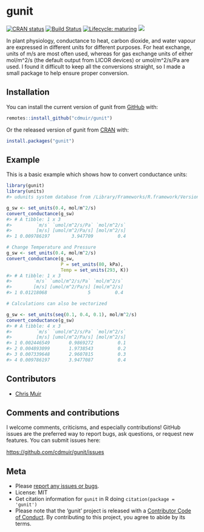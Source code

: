 
<!-- README.md is generated from README.Rmd. Please edit that file -->

# gunit

<!-- badges: start -->

[![CRAN
status](https://www.r-pkg.org/badges/version/gunit)](https://cran.r-project.org/package=gunit)
[![Build
Status](https://travis-ci.org/cdmuir/gunit.svg?branch=master)](https://travis-ci.org/cdmuir/gunit)
[![Lifecycle:
maturing](https://img.shields.io/badge/lifecycle-maturing-blue.svg)](https://www.tidyverse.org/lifecycle/#maturing)
[![](https://cranlogs.r-pkg.org/badges/gunit)](https://cran.r-project.org/package=gunit)
<!-- badges: end -->

In plant physiology, conductance to heat, carbon dioxide, and water
vapour are expressed in different units for different purposes. For heat
exchange, units of m/s are most often used, whereas for gas exchange
units of either mol/m^2/s (the default output from LICOR devices) or
umol/m^2/s/Pa are used. I found it difficult to keep all the conversions
straight, so I made a small package to help ensure proper conversion.

## Installation

You can install the current version of gunit from
[GitHub](https://github.com/cdmuir/gunit) with:

``` r
remotes::install_github("cdmuir/gunit")
```

Or the released version of gunit from [CRAN](https://CRAN.R-project.org)
with:

``` r
install.packages("gunit")
```

## Example

This is a basic example which shows how to convert conductance units:

``` r
library(gunit)
library(units)
#> udunits system database from /Library/Frameworks/R.framework/Versions/3.6/Resources/library/units/share/udunits

g_sw <- set_units(0.4, mol/m^2/s)
convert_conductance(g_sw)
#> # A tibble: 1 x 3
#>         `m/s` `umol/m^2/s/Pa` `mol/m^2/s`
#>         [m/s] [umol/m^2/Pa/s] [mol/m^2/s]
#> 1 0.009786197        3.947709         0.4

# Change Temperature and Pressure
g_sw <- set_units(0.4, mol/m^2/s)
convert_conductance(g_sw, 
                    P = set_units(80, kPa), 
                    Temp = set_units(293, K))
#> # A tibble: 1 x 3
#>        `m/s` `umol/m^2/s/Pa` `mol/m^2/s`
#>        [m/s] [umol/m^2/Pa/s] [mol/m^2/s]
#> 1 0.01218068               5         0.4

# Calculations can also be vectorized

g_sw <- set_units(seq(0.1, 0.4, 0.1), mol/m^2/s)
convert_conductance(g_sw)
#> # A tibble: 4 x 3
#>         `m/s` `umol/m^2/s/Pa` `mol/m^2/s`
#>         [m/s] [umol/m^2/Pa/s] [mol/m^2/s]
#> 1 0.002446549       0.9869272         0.1
#> 2 0.004893099       1.9738543         0.2
#> 3 0.007339648       2.9607815         0.3
#> 4 0.009786197       3.9477087         0.4
```

## Contributors

  - [Chris Muir](https://github.com/cdmuir)

## Comments and contributions

I welcome comments, criticisms, and especially contributions\! GitHub
issues are the preferred way to report bugs, ask questions, or request
new features. You can submit issues here:

<https://github.com/cdmuir/gunit/issues>

## Meta

  - Please [report any issues or
    bugs](https://github.com/cdmuir/gunit/issues).
  - License: MIT
  - Get citation information for `gunit` in R doing `citation(package =
    'gunit')`
  - Please note that the ‘gunit’ project is released with a [Contributor
    Code of Conduct](CODE_OF_CONDUCT.md). By contributing to this
    project, you agree to abide by its terms.
